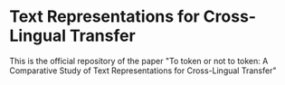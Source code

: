 # Text Representations for Cross-Lingual Transfer

This is the official repository of the paper "To token or not to token: A Comparative Study of Text Representations for Cross-Lingual Transfer"


